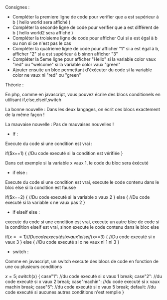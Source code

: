 Consignes :

- Compléter la premiere ligne de code pour verifier que a est supérieur à b ( hello world sera affiché )
- Compléter la seconde ligne de code pour verifier que a est différent de b ( hello world2 sera affiché )
- Compléter la troisieme ligne de code pour afficher Oui si a est égal à b ou non si ce n'est pas le cas
- Compléter la quatrieme ligne de code pour afficher "1" si a est égal à b, afficher "2" si a est supérieur à b sinon afficher "3"
- Compléter la 5eme ligne pour afficher "Hello" si la variable color vaux "red" ou "welcome" si la variable color vaux "green"
- Ajouter ensuite un bloc permettant d'éxécuter du code si la variable color ne vaux ni "red" ou "green"


Théorie :

En php, comme en javascript, vous pouvez écrire des blocs conditionels en utilisant if,else,elseif,switch

La bonne nouvelle : Dans les deux langages, on écrit ces blocs exactement de la même façon !

La mauvaise nouvelle : Pas de mauvaises nouvelles !


- If :

Execute du code si une condition est vrai :

if($x==1)
{
//Du code executé si la condition est vérifiée
}

Dans cet exemple si la variable x vaux 1, le code du bloc sera éxécuté


- if else :

Execute du code si une condition est vrai, execute le code contenu dans le bloc else si la condition est fausse

if($x==2)
{
//Du code executé si la variable x vaux 2
}
else
{
//Du code executé si la variable x ne vaux pas 2
}


- if elseif else :

execute du code si une condition est vrai, execute un autre bloc de code si la condition elseif est vrai, sinon execute
le code contenu dans le bloc else

if($x==1)
{
//Du code executé si x vaux 1
}
elseif($x==3)
{
//Du code executé si x vaux 3
}
else
{
//Du code executé si x ne vaux ni 1 ni 3
}


- switch :

Comme en javascript, un switch execute des blocs de code en fonction de une ou plusieurs conditions

$x=5;
switch($x)
{
case"1":
//du code executé si x vaux 1
break;
case"2":
//du code executé si x vaux 2
break;
case"machin":
//du code executé si x vaux machin
break;
case"5":
//du code executé si x vaux 5
break;
default:
//du code executé si aucunes autres conditions n'est remplie
}